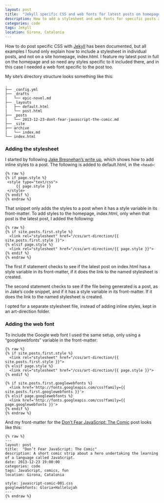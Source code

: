 ```yaml
---
layout: post
title:  "Jekyll specific CSS and web fonts for latest posts on homepage"
description: How to add a stylesheet and web fonts for specific posts and latest posts on the homepage with Jekyll; how to do some post art direction with Jekyll.
categories: code
tags: Jekyll
location: Girona, Catalonia
---
```


How to do post specific CSS with [Jekyll](http://jekyllrb.com) has been documented, but all examples I found only explain how to include a stylesheet in individual posts, and not on a site homepage, index.html. I feature my latest post in full on the homepage and so need any styles specific to it included there, and in this case I needed a web font specific to the post too.

My site’s directory structure looks something like this:

    .
    ├── _config.yml
    ├── _drafts
    |   └── epic-novel.md
    ├── _layouts
    |   ├── default.html
    |   └── post.html
    ├── _posts
    |   └── 2013-12-23-dont-fear-javascript-the-comic.md
    ├── _site
    ├── archive
    |   └── index.md
    └── index.html

### Adding the stylesheet

I started by following [Jake Bresnehan’s write up](http://web-design-weekly.com/blog/2013/04/07/unique-post-styling-with-jekyll/), which shows how to add inline styles to a post. The following is added to default.html, in the `<head>`:

    {% raw %}
    {% if page.style %}
     <style type="text/css">
         {{ page.style }}
     </style>
    {% endif %}
    {% endraw %}

That snippet only adds the styles to a post when it has a style variable in its front-matter. To add styles to the homepage, index.html, only when that post is the latest post, I added the following:

    {% raw %}
    {% if site.posts.first.style %}
      <link rel="stylesheet" href="/css/art-direction/{{ site.posts.first.style }}">
    {% elsif page.style %}
      <link rel="stylesheet" href="/css/art-direction/{{ page.style }}">
    {% endif %}
    {% endraw %}

The first if statement checks to see if the latest post on index.html has a style variable in its front-matter, if it does the link to the named stylesheet is created.

The second statement checks to see if the file being generated is a post, as in Jake’s code snippet, and if it has a style variable in its front-matter. If it does the link to the named stylesheet is created.

I opted for a separate stylesheet file, instead of adding inline styles, kept in an art-direction folder.

### Adding the web font

To include the Google web font I used the same setup, only using a “googlewebfonts” variable in the front-matter:

    {% raw %}
    {% if site.posts.first.style %}
      <link rel="stylesheet" href="/css/art-direction/{{ site.posts.first.style }}">
    {% elsif page.style %}
      <link rel="stylesheet" href="/css/art-direction/{{ page.style }}">
    {% endif %}
     
    {% if site.posts.first.googlewebfonts %}
      <link href='http://fonts.googleapis.com/css?family={{ site.posts.first.googlewebfonts }}'>
    {% elsif page.googlewebfonts %}
      <link href='http://fonts.googleapis.com/css?family={{ page.googlewebfonts }}'>
    {% endif %}
    {% endraw %}

And my front-matter for the [Don’t Fear JavaScript: The Comic](http://remotemanifesto.com/code/2013/12/23/dont-fear-javascript-the-comic.html) post looks like this:

    {% raw %}
    ---
    layout: post
    title:  "Don’t Fear JavaScript: The Comic"
    description: A short comic strip about a hero undertaking the learning of a language called JavaScript.
    date: 2013-12-23 19:00:00
    categories: code
    tags: JavaScript, comics, fun
    location: Girona, Catalonia
    
    style: javascript-comic-001.css
    googlewebfonts: Gloria+Hallelujah
    ---
    {% endraw %}